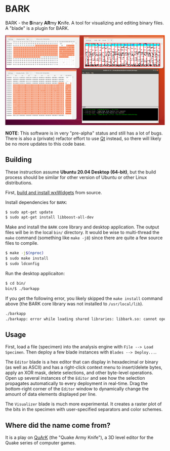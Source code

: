 # BARK

BARK - the **B**inary **AR**my **K**nife. A tool for visualizing and editing binary files. A "blade" is a plugin for BARK.

![BARK screenshot](/img/screenshot.png)

**NOTE**: This software is in very "pre-alpha" status and still has a lot of bugs. There is also a (private) refactor effort to use [Qt](https://www.qt.io/) instead, so there will likely be no more updates to this code base.

## Building

These instruction assume **Ubuntu 20.04 Desktop (64-bit)**, but the build process should be similar for other version of Ubuntu or other Linux distributions.

First, [build and install wxWidgets](WXWIDGETS.md) from source. 

Install dependencies for `BARK`:
```bash
$ sudo apt-get update
$ sudo apt-get install libboost-all-dev
```

Make and install the `BARK` core library and desktop application. The output files will be in the local `bin/` directory. It would be wise to multi-thread the `make` command (something like `make -j8`) since there are quite a few source files to compile.
```bash
$ make -j$(nproc)
$ sudo make install
$ sudo ldconfig
```

Run the desktop applicaiton:
```bash
$ cd bin/
bin/$ ./barkapp
```

If you get the following error, you likely skipped the `make install` command above (the BARK core library was not installed to `/usr/local/lib`).
```bash
./barkapp 
./barkapp: error while loading shared libraries: libbark.so: cannot open shared object file: No such file or directory
```

## Usage

First, load a file (specimen) into the analysis engine with `File --> Load Specimen`. Then deploy a few blade instances with `Blades --> Deploy...`.

The `Editor` blade is a hex editor that can display in hexadecimal or binary (as well as ASCII) and has a right-click context menu to insert/delete bytes, apply an XOR mask, delete selections, and other byte-level operations. Open up several instances of the `Editor` and see how the selection propagates automatically to every deployment in real-time. Drag the bottom-right corner of the `Editor` window to dynamically change the amount of data elements displayed per line.

The `Visualizer` blade is much more experimental. It creates a raster plot of the bits in the specimen with user-specified separators and color schemes.

## Where did the name come from?

It is a play on [QuArK](https://en.wikipedia.org/wiki/Quake_Army_Knife) (the "Quake Army Knife"), a 3D level editor for the Quake series of computer games.
